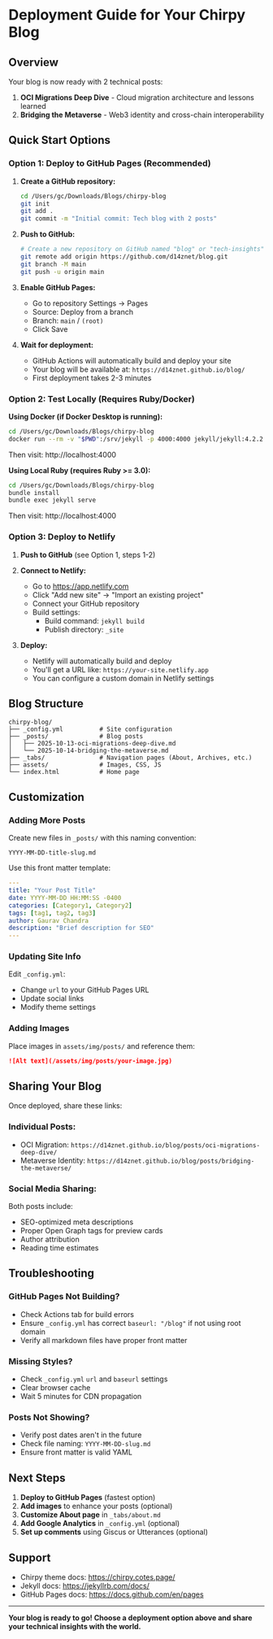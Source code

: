 # Deployment Guide for Your Chirpy Blog

## Overview
Your blog is now ready with 2 technical posts:
1. **OCI Migrations Deep Dive** - Cloud migration architecture and lessons learned
2. **Bridging the Metaverse** - Web3 identity and cross-chain interoperability

## Quick Start Options

### Option 1: Deploy to GitHub Pages (Recommended)

1. **Create a GitHub repository:**
   ```bash
   cd /Users/gc/Downloads/Blogs/chirpy-blog
   git init
   git add .
   git commit -m "Initial commit: Tech blog with 2 posts"
   ```

2. **Push to GitHub:**
   ```bash
   # Create a new repository on GitHub named "blog" or "tech-insights"
   git remote add origin https://github.com/d14znet/blog.git
   git branch -M main
   git push -u origin main
   ```

3. **Enable GitHub Pages:**
   - Go to repository Settings → Pages
   - Source: Deploy from a branch
   - Branch: `main` / `(root)`
   - Click Save

4. **Wait for deployment:**
   - GitHub Actions will automatically build and deploy your site
   - Your blog will be available at: `https://d14znet.github.io/blog/`
   - First deployment takes 2-3 minutes

### Option 2: Test Locally (Requires Ruby/Docker)

**Using Docker (if Docker Desktop is running):**
```bash
cd /Users/gc/Downloads/Blogs/chirpy-blog
docker run --rm -v "$PWD":/srv/jekyll -p 4000:4000 jekyll/jekyll:4.2.2 jekyll serve --host 0.0.0.0
```
Then visit: http://localhost:4000

**Using Local Ruby (requires Ruby >= 3.0):**
```bash
cd /Users/gc/Downloads/Blogs/chirpy-blog
bundle install
bundle exec jekyll serve
```
Then visit: http://localhost:4000

### Option 3: Deploy to Netlify

1. **Push to GitHub** (see Option 1, steps 1-2)

2. **Connect to Netlify:**
   - Go to https://app.netlify.com
   - Click "Add new site" → "Import an existing project"
   - Connect your GitHub repository
   - Build settings:
     - Build command: `jekyll build`
     - Publish directory: `_site`

3. **Deploy:**
   - Netlify will automatically build and deploy
   - You'll get a URL like: `https://your-site.netlify.app`
   - You can configure a custom domain in Netlify settings

## Blog Structure

```
chirpy-blog/
├── _config.yml          # Site configuration
├── _posts/              # Blog posts
│   ├── 2025-10-13-oci-migrations-deep-dive.md
│   └── 2025-10-14-bridging-the-metaverse.md
├── _tabs/               # Navigation pages (About, Archives, etc.)
├── assets/              # Images, CSS, JS
└── index.html           # Home page
```

## Customization

### Adding More Posts
Create new files in `_posts/` with this naming convention:
```
YYYY-MM-DD-title-slug.md
```

Use this front matter template:
```yaml
---
title: "Your Post Title"
date: YYYY-MM-DD HH:MM:SS -0400
categories: [Category1, Category2]
tags: [tag1, tag2, tag3]
author: Gaurav Chandra
description: "Brief description for SEO"
---
```

### Updating Site Info
Edit `_config.yml`:
- Change `url` to your GitHub Pages URL
- Update social links
- Modify theme settings

### Adding Images
Place images in `assets/img/posts/` and reference them:
```markdown
![Alt text](/assets/img/posts/your-image.jpg)
```

## Sharing Your Blog

Once deployed, share these links:

### Individual Posts:
- OCI Migration: `https://d14znet.github.io/blog/posts/oci-migrations-deep-dive/`
- Metaverse Identity: `https://d14znet.github.io/blog/posts/bridging-the-metaverse/`

### Social Media Sharing:
Both posts include:
- SEO-optimized meta descriptions
- Proper Open Graph tags for preview cards
- Author attribution
- Reading time estimates

## Troubleshooting

### GitHub Pages Not Building?
- Check Actions tab for build errors
- Ensure `_config.yml` has correct `baseurl: "/blog"` if not using root domain
- Verify all markdown files have proper front matter

### Missing Styles?
- Check `_config.yml` `url` and `baseurl` settings
- Clear browser cache
- Wait 5 minutes for CDN propagation

### Posts Not Showing?
- Verify post dates aren't in the future
- Check file naming: `YYYY-MM-DD-slug.md`
- Ensure front matter is valid YAML

## Next Steps

1. **Deploy to GitHub Pages** (fastest option)
2. **Add images** to enhance your posts (optional)
3. **Customize About page** in `_tabs/about.md`
4. **Add Google Analytics** in `_config.yml` (optional)
5. **Set up comments** using Giscus or Utterances (optional)

## Support

- Chirpy theme docs: https://chirpy.cotes.page/
- Jekyll docs: https://jekyllrb.com/docs/
- GitHub Pages docs: https://docs.github.com/en/pages

---

**Your blog is ready to go! Choose a deployment option above and share your technical insights with the world.**
